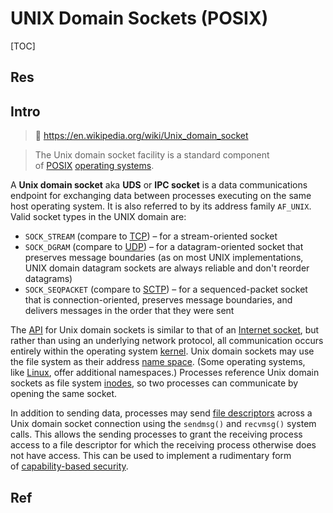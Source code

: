 # UNIX Domain Sockets (POSIX)

[TOC]



## Res


## Intro
> 🔗 https://en.wikipedia.org/wiki/Unix_domain_socket

> The Unix domain socket facility is a standard component of [POSIX](https://en.wikipedia.org/wiki/POSIX "POSIX") [operating systems](https://en.wikipedia.org/wiki/Operating_system "Operating system").

A **Unix domain socket** aka **UDS** or **IPC socket** is a data communications endpoint for exchanging data between processes executing on the same host operating system. It is also referred to by its address family `AF_UNIX`. Valid socket types in the UNIX domain are:

- `SOCK_STREAM` (compare to [TCP](https://en.wikipedia.org/wiki/Transmission_Control_Protocol "Transmission Control Protocol")) – for a stream-oriented socket
- `SOCK_DGRAM` (compare to [UDP](https://en.wikipedia.org/wiki/User_Datagram_Protocol "User Datagram Protocol")) – for a datagram-oriented socket that preserves message boundaries (as on most UNIX implementations, UNIX domain datagram sockets are always reliable and don't reorder datagrams)
- `SOCK_SEQPACKET` (compare to [SCTP](https://en.wikipedia.org/wiki/SCTP "SCTP")) – for a sequenced-packet socket that is connection-oriented, preserves message boundaries, and delivers messages in the order that they were sent

The [API](https://en.wikipedia.org/wiki/API "API") for Unix domain sockets is similar to that of an [Internet socket](https://en.wikipedia.org/wiki/Internet_socket "Internet socket"), but rather than using an underlying network protocol, all communication occurs entirely within the operating system [kernel](https://en.wikipedia.org/wiki/Kernel_(operating_system) "Kernel (operating system)"). Unix domain sockets may use the file system as their address [name space](https://en.wikipedia.org/wiki/Name_space "Name space"). (Some operating systems, like [Linux](https://en.wikipedia.org/wiki/Linux "Linux"), offer additional namespaces.) Processes reference Unix domain sockets as file system [inodes](https://en.wikipedia.org/wiki/Inode "Inode"), so two processes can communicate by opening the same socket.

In addition to sending data, processes may send [file descriptors](https://en.wikipedia.org/wiki/File_descriptor "File descriptor") across a Unix domain socket connection using the `sendmsg()` and `recvmsg()` system calls. This allows the sending processes to grant the receiving process access to a file descriptor for which the receiving process otherwise does not have access. This can be used to implement a rudimentary form of [capability-based security](https://en.wikipedia.org/wiki/Capability-based_security "Capability-based security").



## Ref

